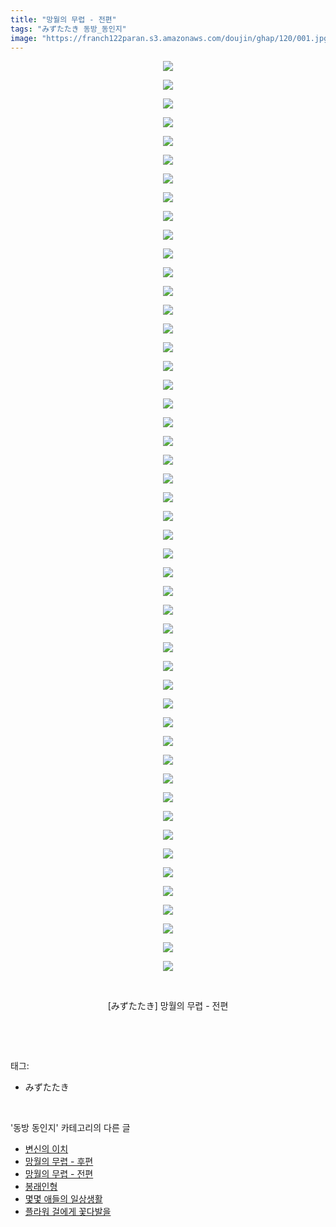 ```yaml
---
title: "망월의 무렵 - 전편"
tags: "みずたたき 동방_동인지"
image: "https://franch122paran.s3.amazonaws.com/doujin/ghap/120/001.jpg"
---
```

<div class="article">
<p style="text-align: center; clear: none; float: none;"><img src="{{ site.imgserver7 }}/ghap/120/001.jpg"/></p>
<p style="text-align: center; clear: none; float: none;"><img src="{{ site.imgserver7 }}/ghap/120/002.jpg"/></p>
<p style="text-align: center; clear: none; float: none;"><img src="{{ site.imgserver7 }}/ghap/120/003.jpg"/></p>
<p style="text-align: center; clear: none; float: none;"><img src="{{ site.imgserver7 }}/ghap/120/004.jpg"/></p>
<p style="text-align: center; clear: none; float: none;"><img src="{{ site.imgserver7 }}/ghap/120/005.jpg"/></p>
<p style="text-align: center; clear: none; float: none;"><img src="{{ site.imgserver7 }}/ghap/120/006.jpg"/></p>
<p style="text-align: center; clear: none; float: none;"><img src="{{ site.imgserver7 }}/ghap/120/007.jpg"/></p>
<p style="text-align: center; clear: none; float: none;"><img src="{{ site.imgserver7 }}/ghap/120/008.jpg"/></p>
<p style="text-align: center; clear: none; float: none;"><img src="{{ site.imgserver7 }}/ghap/120/009.jpg"/></p>
<p style="text-align: center; clear: none; float: none;"><img src="{{ site.imgserver7 }}/ghap/120/010.jpg"/></p>
<p style="text-align: center; clear: none; float: none;"><img src="{{ site.imgserver7 }}/ghap/120/011.jpg"/></p>
<p style="text-align: center; clear: none; float: none;"><img src="{{ site.imgserver7 }}/ghap/120/012.jpg"/></p>
<p style="text-align: center; clear: none; float: none;"><img src="{{ site.imgserver7 }}/ghap/120/013.jpg"/></p>
<p style="text-align: center; clear: none; float: none;"><img src="{{ site.imgserver7 }}/ghap/120/014.jpg"/></p>
<p style="text-align: center; clear: none; float: none;"><img src="{{ site.imgserver7 }}/ghap/120/015.jpg"/></p>
<p style="text-align: center; clear: none; float: none;"><img src="{{ site.imgserver7 }}/ghap/120/016.jpg"/></p>
<p style="text-align: center; clear: none; float: none;"><img src="{{ site.imgserver7 }}/ghap/120/017.jpg"/></p>
<p style="text-align: center; clear: none; float: none;"><img src="{{ site.imgserver7 }}/ghap/120/018.jpg"/></p>
<p style="text-align: center; clear: none; float: none;"><img src="{{ site.imgserver7 }}/ghap/120/019.jpg"/></p>
<p style="text-align: center; clear: none; float: none;"><img src="{{ site.imgserver7 }}/ghap/120/020.jpg"/></p>
<p style="text-align: center; clear: none; float: none;"><img src="{{ site.imgserver7 }}/ghap/120/021.jpg"/></p>
<p style="text-align: center; clear: none; float: none;"><img src="{{ site.imgserver7 }}/ghap/120/022.jpg"/></p>
<p style="text-align: center; clear: none; float: none;"><img src="{{ site.imgserver7 }}/ghap/120/023.jpg"/></p>
<p style="text-align: center; clear: none; float: none;"><img src="{{ site.imgserver7 }}/ghap/120/024.jpg"/></p>
<p style="text-align: center; clear: none; float: none;"><img src="{{ site.imgserver7 }}/ghap/120/025.jpg"/></p>
<p style="text-align: center; clear: none; float: none;"><img src="{{ site.imgserver7 }}/ghap/120/026.jpg"/></p>
<p style="text-align: center; clear: none; float: none;"><img src="{{ site.imgserver7 }}/ghap/120/027.jpg"/></p>
<p style="text-align: center; clear: none; float: none;"><img src="{{ site.imgserver7 }}/ghap/120/028.jpg"/></p>
<p style="text-align: center; clear: none; float: none;"><img src="{{ site.imgserver7 }}/ghap/120/029.jpg"/></p>
<p style="text-align: center; clear: none; float: none;"><img src="{{ site.imgserver7 }}/ghap/120/030.jpg"/></p>
<p style="text-align: center; clear: none; float: none;"><img src="{{ site.imgserver7 }}/ghap/120/031.jpg"/></p>
<p style="text-align: center; clear: none; float: none;"><img src="{{ site.imgserver7 }}/ghap/120/032.jpg"/></p>
<p style="text-align: center; clear: none; float: none;"><img src="{{ site.imgserver7 }}/ghap/120/033.jpg"/></p>
<p style="text-align: center; clear: none; float: none;"><img src="{{ site.imgserver7 }}/ghap/120/034.jpg"/></p>
<p style="text-align: center; clear: none; float: none;"><img src="{{ site.imgserver7 }}/ghap/120/035.jpg"/></p>
<p style="text-align: center; clear: none; float: none;"><img src="{{ site.imgserver7 }}/ghap/120/036.jpg"/></p>
<p style="text-align: center; clear: none; float: none;"><img src="{{ site.imgserver7 }}/ghap/120/037.jpg"/></p>
<p style="text-align: center; clear: none; float: none;"><img src="{{ site.imgserver7 }}/ghap/120/038.jpg"/></p>
<p style="text-align: center; clear: none; float: none;"><img src="{{ site.imgserver7 }}/ghap/120/039.jpg"/></p>
<p style="text-align: center; clear: none; float: none;"><img src="{{ site.imgserver7 }}/ghap/120/040.jpg"/></p>
<p style="text-align: center; clear: none; float: none;"><img src="{{ site.imgserver7 }}/ghap/120/041.jpg"/></p>
<p style="text-align: center; clear: none; float: none;"><img src="{{ site.imgserver7 }}/ghap/120/042.jpg"/></p>
<p style="text-align: center; clear: none; float: none;"><img src="{{ site.imgserver7 }}/ghap/120/043.jpg"/></p>
<p style="text-align: center; clear: none; float: none;"><img src="{{ site.imgserver7 }}/ghap/120/044.jpg"/></p>
<p style="text-align: center; clear: none; float: none;"><img src="{{ site.imgserver7 }}/ghap/120/045.jpg"/></p>
<p style="text-align: center; clear: none; float: none;"><img src="{{ site.imgserver7 }}/ghap/120/046.jpg"/></p>
<p style="text-align: center; clear: none; float: none;"><img src="{{ site.imgserver7 }}/ghap/120/047.jpg"/></p>
<p style="text-align: center; clear: none; float: none;"><img src="{{ site.imgserver7 }}/ghap/120/048.jpg"/></p>
<p style="text-align: center; clear: none; float: none;"><img src="{{ site.imgserver7 }}/ghap/120/049.jpg"/></p>
<p style="text-align: center; clear: none; float: none;"><br/></p>
<p style="text-align: center; clear: none; float: none;">[みずたたき] 망월의 무렵 - 전편</p>
<p><br/></p>
</div><br/>
<div class="tagTrail">
<p>태그: </p>
<ul>
<li>みずたたき</li>
</ul>
</div><br/>
<div class="another">
<p>'동방 동인지' 카테고리의 다른 글</p>
<ul>
<li><a href="/ghap_123">변신의 이치</a></li>
<li><a href="/ghap_122">망월의 무렵 - 후편</a></li>
<li><a href="/ghap_120">망월의 무렵 - 전편</a></li>
<li><a href="/ghap_119">봉래인형</a></li>
<li><a href="/ghap_118">몇몇 애들의 일상생활</a></li>
<li><a href="/ghap_117">플라워 걸에게 꽃다발을</a></li>
</ul>
</div><br/>
<div class="cb_module cb_fluid">
<div class="cb_wrt cb_profile">
</div><!-- commentList close -->
</div><br/>
